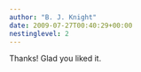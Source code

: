 ```yaml
---
author: "B. J. Knight"
date: 2009-07-27T00:40:29+00:00
nestinglevel: 2
---
```

Thanks! Glad you liked it.